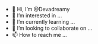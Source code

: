 - 👋 Hi, I’m @Devadreamy
- 👀 I’m interested in ...
- 🌱 I’m currently learning ...
- 💞️ I’m looking to collaborate on ...
- 📫 How to reach me ...

<!---
Devadreamy/Devadreamy is a ✨ special ✨ repository because its `README.md` (this file) appears on your GitHub profile.
You can click the Preview link to take a look at your changes.
--->
